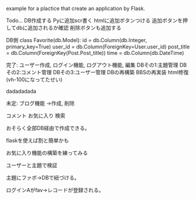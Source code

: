 example for a plactice that create an application by Flask.

Todo...
DB作成する
Pyに追加scr書く
htmlに追加ボタンつける
追加ボタンを押してdbに追加されるか確認
削除ボタンも追加する

DB側
class Favorite(db.Model):
id = db.Column(db.Integer, primary_key=True)
user_id = db.Column(ForeignKey=User.user_id)
post_title = db.Column(ForeignKey(Post.Post_title))
time = db.Column(db.DateTime)


完了:
ユーザー作成,
ログイン機能,
ログアウト機能,
編集
DBその1:主題管理
DBその2:コメント管理
DBその3:ユーザー管理
DBの再構築
BBSの再実装
html修復(vh-100になってたせい)

dadadadada

未定:
ブログ機能
→作成,
削除

コメント
お気に入り
検索

おそらく全部DB経由で作成できる。

flaskを使えば割と簡単かも


お気に入り機能の構築を練ってみる

ユーザーと主題で検証

主題にファボ→DBで紐づける。

ログインAがfav→レコードが登録される。